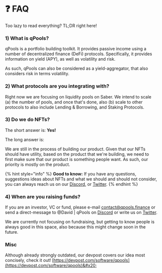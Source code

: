 # ❓ FAQ

Too lazy to read everything? TL;DR right here!

### 1) What is qPools?&#x20;

qPools is a portfolio building toolkit. It provides passive income using a number of decentralized finance (DeFi) protocols. Specifically, it provides information on yield (APY), as well as volatility and risk.&#x20;

As such, qPools can also be considered as a yield-aggregator, that also considers risk in terms volatility.&#x20;

### 2) What protocols are you integrating with?&#x20;

Right now we are focusing on liquidity pools on Saber. We intend to scale (a) the number of pools, and once that's done, also (b) scale to other protocols to also include Lending & Borrowing, and Staking Protocols.&#x20;

### 3) Do we do NFTs?&#x20;

The short answer is: **Yes!**

The long answer is:&#x20;

We are still in the process of building our product. Given that our NFTs should have utility, based on the product that we're building, we need to first make sure that our product is something people want. As such, our priority is mostly on the product.&#x20;

{% hint style="info" %}
**Good to know:** If you have any questions, suggestions ideas about NFTs and what we should and should not consider, you can always reach us on our [Discord](https://discord.gg/3MBcnrqyBB), or [Twitter](https://twitter.com/qpoolsfinance).
{% endhint %}

### 4) When are you raising funds?&#x20;

If you are an investor, VC or fund, please e-mail contact@qpools.finance or send a direct-message to @David | qPools on [Discord](https://discord.gg/3MBcnrqyBB) or write us on [Twitter](https://twitter.com/qpoolsfinance).&#x20;

We are currently not focusing on fundraising, but getting to know people is always good in this space, also because this might change soon in the future.

### Misc

Although already strongly outdated, our devpost covers our idea most concisely, check it out! [https://devpost.com/software/qpools](https://devpost.com/software/qpools)&#x20;

